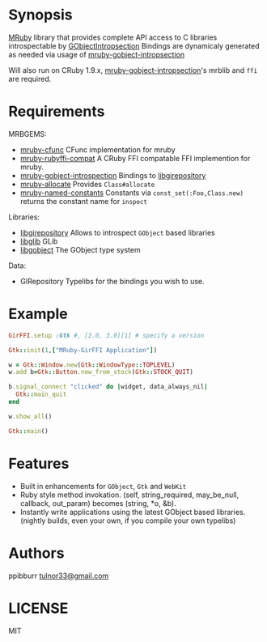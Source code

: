 [mruby]: https://github.com/mruby/mruby
[mrb-gir]: https://github.com/ppibburr/mruby-gobject-introspection
[cfunc]: https://github.com/mobiruby/mruby-cfunc
[mrb-ffi]: https://github.com/schmurfy/mruby-rubyffi-compat
[alloc]: https://github.com/ppibburr/mruby-allocate
[nc]:   https://github.com/ppibburr/mruby-named-constants
[ffi]:  https://github.com/ffi/ffi
[gir]: http://developer.gnome.org/gi/unstable/gi-girepository.html
[gobject]: https://developer.gnome.org/gobject/stable/
[glib]: https://developer.gnome.org/glib/stable/

Synopsis
===
[MRuby][mruby] library that provides complete API access to C libraries introspectable by [GObjectIntropsection][gir]
Bindings are dynamicaly generated as needed via usage of [mruby-gobject-intropsection][mrb-gir]

Will also run on CRuby 1.9.x, [mruby-gobject-intropsection][mrb-gir]'s mrblib and `ffi` are required.

Requirements
===
MRBGEMS:  
* [mruby-cfunc][cfunc]                   CFunc implementation for mruby  
* [mruby-rubyffi-compat][mrb-ffi]        A CRuby FFI compatable FFI implemention for mruby.  
* [mruby-gobject-introspection][mrb-gir] Bindings to [libgirepository][gir]  
* [mruby-allocate][alloc]                Provides `Class#allocate`  
* [mruby-named-constants][nc]            Constants via `const_set(:Foo,Class.new)` returns the constant name for `inspect`

Libraries:  
* [libgirepository][gir]     Allows to introspect `GObject` based libraries  
* [libglib][glib]            GLib  
* [libgobject][gobject]      The GObject type system  

Data:
* GIRepository Typelibs for the bindings you wish to use.

Example
===
```ruby
GirFFI.setup :Gtk #, [2.0, 3.0][1] # specify a version

Gtk::init(1,["MRuby-GirFFI Application"])

w = Gtk::Window.new(Gtk::WindowType::TOPLEVEL)
w.add b=Gtk::Button.new_from_stock(Gtk::STOCK_QUIT)

b.signal_connect "clicked" do |widget, data_always_nil|
  Gtk::main_quit
end

w.show_all()

Gtk::main()
```

Features
===
* Built in enhancements for `GObject`, `Gtk` and `WebKit`
* Ruby style method invokation. (self, string_required, may_be_null, callback, out_param) becomes (string, *o, &b).
* Instantly write applications using the latest GObject based libraries. (nightly builds, even your own, if you compile your own typelibs)

Authors
===
ppibburr tulnor33@gmail.com

LICENSE
===
MIT
